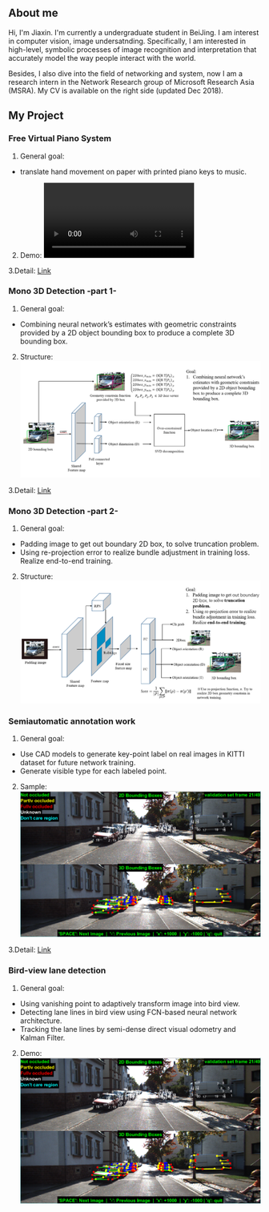 ## About me

Hi, I'm Jiaxin. I'm currently a undergraduate student in BeiJing. I am interest in computer vision, image undersatnding. Specifically, I am interested in high-level, symbolic processes of image recognition and interpretation that accurately model the way people interact with the world.

Besides, I also dive into the field of networking and system, now I am a research intern in the Network Research group of Microsoft Research Asia (MSRA). My CV is available on the right side (updated Dec 2018).

## My Project

### Free Virtual Piano System
1. General goal:
- translate hand movement on paper with printed piano keys to music. 

2. Demo:
![Magic Piano](src/piano.mp4)

3.Detail:
[Link](url)

### Mono 3D Detection -part 1-
1. General goal:
- Combining neural network’s estimates with geometric constraints provided by a 2D object bounding box to produce a complete 3D bounding box. 

2. Structure:
![Geometry](src/Geometry.png)

3.Detail:
[Link](url)

### Mono 3D Detection -part 2-
1. General goal:
- Padding image to get out boundary 2D box, to solve truncation problem.
- Using re-projection error to realize bundle adjustment in training loss. Realize end-to-end training.

2. Structure:
![Re-projection](src/Multi_task.png)

### Semiautomatic annotation work
1. General goal:
- Use CAD models to generate key-point label on real images in KITTI dataset for future network training.
- Generate visible type for each labeled point.

2. Sample:
![Semiautomatic_annotation](src/Annotation.png)

3.Detail:
[Link](url)

### Bird-view lane detection
1. General goal:
- Using vanishing point to adaptively transform image into bird view.
- Detecting lane lines in bird view using FCN-based neural network architecture.
- Tracking the lane lines by semi-dense direct visual odometry and Kalman Filter.


2. Demo:
![Lane_detection&tracking](src/Annotation.png)


